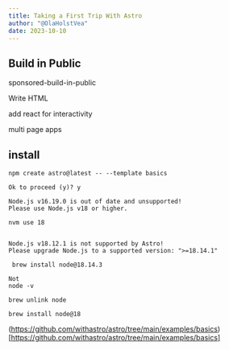 ```yaml
---
title: Taking a First Trip With Astro
author: "@OlaHolstVea"
date: 2023-10-10
---
```


## Build in Public


sponsored-build-in-public


Write HTML

add react for interactivity

multi page apps


## install

```shell
npm create astro@latest -- --template basics

Ok to proceed (y)? y

Node.js v16.19.0 is out of date and unsupported!
Please use Node.js v18 or higher.

nvm use 18


Node.js v18.12.1 is not supported by Astro!
Please upgrade Node.js to a supported version: ">=18.14.1"

 brew install node@18.14.3

Not
node -v

brew unlink node

brew install node@18

```

(https://github.com/withastro/astro/tree/main/examples/basics)[https://github.com/withastro/astro/tree/main/examples/basics]


